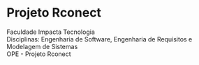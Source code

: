# Projeto Rconect
 Faculdade Impacta Tecnologia <br>
 Disciplinas: Engenharia de Software, Engenharia de Requisitos e Modelagem de Sistemas <br>
 OPE - Projeto Rconect
